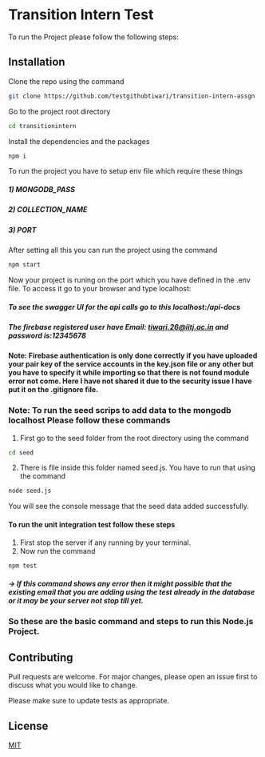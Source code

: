 # Transition Intern Test

To run the Project please follow the following steps:

## Installation

Clone the repo using the command

```bash
git clone https://github.com/testgithubtiwari/transition-intern-assgn
```

Go to the project root directory

```bash
cd transitionintern
```

Install the dependencies and the packages

```bash
npm i
```

To run the project you have to setup env file which require these things

##### 1) MONGODB_PASS

##### 2) COLLECTION_NAME

##### 3) PORT

After setting all this you can run the project using the command

```bash
npm start
```

Now your project is runing on the port which you have defined in the .env file.
To access it go to your browser and type localhost:<port>

##### To see the swagger UI for the api calls go to this localhost:<port>/api-docs

##### The firebase registered user have Email: tiwari.26@iitj.ac.in and password is:12345678

#### Note: Firebase authentication is only done correctly if you have uploaded your pair key of the service accounts in the key.json file or any other but you have to specify it while importing so that there is not found module error not come. Here I have not shared it due to the security issue I have put it on the .gitignore file.

### Note: To run the seed scrips to add data to the mongodb localhost Please follow these commands

1. First go to the seed folder from the root directory using the command

```bash
cd seed
```

2. There is file inside this folder named seed.js. You have to run that using the command

```bash
node seed.js
```

You will see the console message that the seed data added successfully.

#### To run the unit integration test follow these steps

1. First stop the server if any running by your terminal.
2. Now run the command

```bash
npm test
```

##### -> If this command shows any error then it might possible that the existing email that you are adding using the test already in the database or it may be your server not stop till yet.

### So these are the basic command and steps to run this Node.js Project.

## Contributing

Pull requests are welcome. For major changes, please open an issue first
to discuss what you would like to change.

Please make sure to update tests as appropriate.

## License

[MIT](https://choosealicense.com/licenses/mit/)
